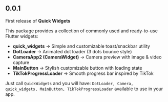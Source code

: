 ## 0.0.1

 First release of **Quick Widgets**

This package provides a collection of commonly used and ready-to-use Flutter widgets:

- **quick_widgets** → Simple and customizable toast/snackbar utility  
- **DotLoader** → Animated dot loader (3 dots bounce style)  
- **CameraApp2 (CameraWidget)** → Camera preview with image & video capture  
- **MainButton** → Stylish customizable button with loading state  
- **TikTokProgressLoader** → Smooth progress bar inspired by TikTok  

 Just call `QuickWidgets` and you will have:
`DotLoader, Camera, quick_widgets, MainButton, TikTokProgressLoader` available to use in your app.
